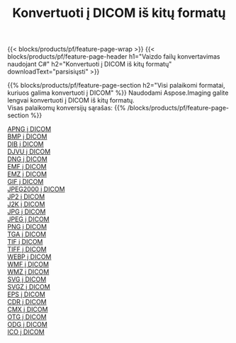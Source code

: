 ﻿---
title: Konvertuoti į DICOM iš kitų formatų 
weight: 3920
url: /lt/net/conversion/to/dicom 
lang: lt
langdirlevel: 2
locales: zh-hans,ja,it,ru,de,es,fr,nl,id,lt,pl,pt,vi,tr,ko,zh-hant,ar,hi,th,sv,cs,uk,he
description: Naudodami Aspose.Imaging galite lengvai konvertuoti į DICOM iš kitų formatų
---

{{< blocks/products/pf/feature-page-wrap >}}
{{< blocks/products/pf/feature-page-header h1="Vaizdo failų konvertavimas naudojant C#" h2="Konvertuoti į DICOM iš kitų formatų" downloadText="parsisiųsti" >}}


{{% blocks/products/pf/feature-page-section  h2="Visi palaikomi formatai, kuriuos galima konvertuoti į DICOM" %}}
Naudodami Aspose.Imaging galite lengvai konvertuoti į DICOM iš kitų formatų.
<br/>
Visas palaikomų konversijų sąrašas:
{{% /blocks/products/pf/feature-page-section %}}
<div class="container-fluid productfamilypage bg-gray">
    <div class="convertypes bg-gray agp-content section">
        <div class="container">
		<div class="row other-converters">
		    <div class='col-md-2 other-converter remove-lp remove-rp'><a href="/imaging/lt/net/conversion/apng-to-dicom" >APNG į DICOM</a></div>
<div class='col-md-2 other-converter remove-lp remove-rp'><a href="/imaging/lt/net/conversion/bmp-to-dicom" >BMP į DICOM</a></div>
<div class='col-md-2 other-converter remove-lp remove-rp'><a href="/imaging/lt/net/conversion/dib-to-dicom" >DIB į DICOM</a></div>
<div class='col-md-2 other-converter remove-lp remove-rp'><a href="/imaging/lt/net/conversion/djvu-to-dicom" >DJVU į DICOM</a></div>
<div class='col-md-2 other-converter remove-lp remove-rp'><a href="/imaging/lt/net/conversion/dng-to-dicom" >DNG į DICOM</a></div>
<div class='col-md-2 other-converter remove-lp remove-rp'><a href="/imaging/lt/net/conversion/emf-to-dicom" >EMF į DICOM</a></div>
<div class='col-md-2 other-converter remove-lp remove-rp'><a href="/imaging/lt/net/conversion/emz-to-dicom" >EMZ į DICOM</a></div>
<div class='col-md-2 other-converter remove-lp remove-rp'><a href="/imaging/lt/net/conversion/gif-to-dicom" >GIF į DICOM</a></div>
<div class='col-md-2 other-converter remove-lp remove-rp'><a href="/imaging/lt/net/conversion/jpeg2000-to-dicom" >JPEG2000 į DICOM</a></div>
<div class='col-md-2 other-converter remove-lp remove-rp'><a href="/imaging/lt/net/conversion/jp2-to-dicom" >JP2 į DICOM</a></div>
<div class='col-md-2 other-converter remove-lp remove-rp'><a href="/imaging/lt/net/conversion/j2k-to-dicom" >J2K į DICOM</a></div>
<div class='col-md-2 other-converter remove-lp remove-rp'><a href="/imaging/lt/net/conversion/jpg-to-dicom" >JPG į DICOM</a></div>
<div class='col-md-2 other-converter remove-lp remove-rp'><a href="/imaging/lt/net/conversion/jpeg-to-dicom" >JPEG į DICOM</a></div>
<div class='col-md-2 other-converter remove-lp remove-rp'><a href="/imaging/lt/net/conversion/png-to-dicom" >PNG į DICOM</a></div>
<div class='col-md-2 other-converter remove-lp remove-rp'><a href="/imaging/lt/net/conversion/tga-to-dicom" >TGA į DICOM</a></div>
<div class='col-md-2 other-converter remove-lp remove-rp'><a href="/imaging/lt/net/conversion/tif-to-dicom" >TIF į DICOM</a></div>
<div class='col-md-2 other-converter remove-lp remove-rp'><a href="/imaging/lt/net/conversion/tiff-to-dicom" >TIFF į DICOM</a></div>
<div class='col-md-2 other-converter remove-lp remove-rp'><a href="/imaging/lt/net/conversion/webp-to-dicom" >WEBP į DICOM</a></div>
<div class='col-md-2 other-converter remove-lp remove-rp'><a href="/imaging/lt/net/conversion/wmf-to-dicom" >WMF į DICOM</a></div>
<div class='col-md-2 other-converter remove-lp remove-rp'><a href="/imaging/lt/net/conversion/wmz-to-dicom" >WMZ į DICOM</a></div>
<div class='col-md-2 other-converter remove-lp remove-rp'><a href="/imaging/lt/net/conversion/svg-to-dicom" >SVG į DICOM</a></div>
<div class='col-md-2 other-converter remove-lp remove-rp'><a href="/imaging/lt/net/conversion/svgz-to-dicom" >SVGZ į DICOM</a></div>
<div class='col-md-2 other-converter remove-lp remove-rp'><a href="/imaging/lt/net/conversion/eps-to-dicom" >EPS į DICOM</a></div>
<div class='col-md-2 other-converter remove-lp remove-rp'><a href="/imaging/lt/net/conversion/cdr-to-dicom" >CDR į DICOM</a></div>
<div class='col-md-2 other-converter remove-lp remove-rp'><a href="/imaging/lt/net/conversion/cmx-to-dicom" >CMX į DICOM</a></div>
<div class='col-md-2 other-converter remove-lp remove-rp'><a href="/imaging/lt/net/conversion/otg-to-dicom" >OTG į DICOM</a></div>
<div class='col-md-2 other-converter remove-lp remove-rp'><a href="/imaging/lt/net/conversion/odg-to-dicom" >ODG į DICOM</a></div>
<div class='col-md-2 other-converter remove-lp remove-rp'><a href="/imaging/lt/net/conversion/ico-to-dicom" >ICO į DICOM</a></div>
                </div>
        </div>
    </div>
</div>
<br/>

